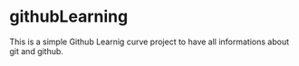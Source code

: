 # githubLearning

This is a simple Github Learnig curve project to have all informations about git and github.
